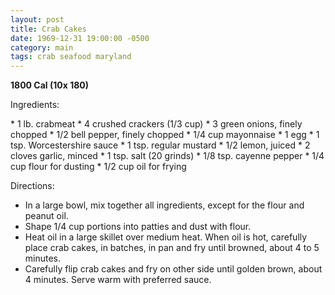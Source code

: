 ```yaml
---
layout: post
title: Crab Cakes
date: 1969-12-31 19:00:00 -0500
category: main
tags: crab seafood maryland
---
```

<b>1800 Cal (10x 180)</b>
<p>Ingredients:</p>
* 1 lb. crabmeat 
* 4 crushed crackers (1/3 cup)
* 3 green onions, finely chopped 
* 1/2 bell pepper, finely chopped
* 1/4 cup mayonnaise 
* 1 egg
* 1 tsp. Worcestershire sauce 
* 1 tsp. regular mustard
* 1/2 lemon, juiced 
* 2 cloves garlic, minced 
* 1 tsp. salt (20 grinds)
* 1/8 tsp. cayenne pepper 
* 1/4 cup flour for dusting 
* 1/2 cup oil for frying

<p>Directions:</p>

* In a large bowl, mix together all ingredients, except for the flour and peanut oil.
* Shape 1/4 cup portions into patties and dust with flour.
* Heat oil in a large skillet over medium heat. When oil is hot, carefully place crab cakes, in batches, in pan and fry until browned, about 4 to 5 minutes.
* Carefully flip crab cakes and fry on other side until golden brown, about 4 minutes.  Serve warm with preferred sauce. 

